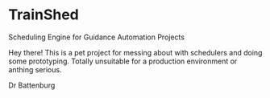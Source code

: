 # TrainShed
Scheduling Engine for Guidance Automation Projects

Hey there! This is a pet project for messing about with schedulers and doing some prototyping. Totally unsuitable for a production environment or anthing serious.

Dr Battenburg
